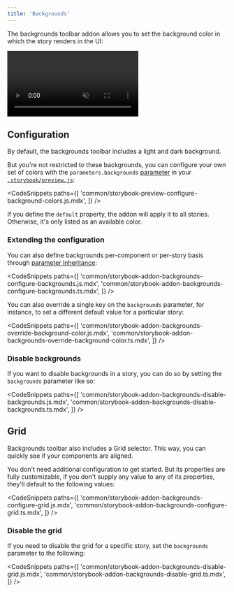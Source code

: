 ```yaml
---
title: 'Backgrounds'
---
```


The backgrounds toolbar addon allows you to set the background color in which the story renders in the UI:

<video autoPlay muted playsInline loop>
  <source
    src="addon-backgrounds-optimized.mp4"
    type="video/mp4"
  />
</video>

## Configuration

By default, the backgrounds toolbar includes a light and dark background.

But you're not restricted to these backgrounds, you can configure your own set of colors with the `parameters.backgrounds` [parameter](../writing-stories/parameters.md) in your [`.storybook/preview.js`](../configure/overview.md#configure-story-rendering):

<!-- prettier-ignore-start -->

<CodeSnippets
  paths={[
    'common/storybook-preview-configure-background-colors.js.mdx',
  ]}
/>

<!-- prettier-ignore-end -->

If you define the `default` property, the addon will apply it to all stories. Otherwise, it's only listed as an available color.

### Extending the configuration

You can also define backgrounds per-component or per-story basis through [parameter inheritance](../writing-stories/parameters.md#component-parameters):

<!-- prettier-ignore-start -->

<CodeSnippets
  paths={[
    'common/storybook-addon-backgrounds-configure-backgrounds.js.mdx',
    'common/storybook-addon-backgrounds-configure-backgrounds.ts.mdx',
  ]}
/>

<!-- prettier-ignore-end -->

You can also override a single key on the `backgrounds` parameter, for instance, to set a different default value for a particular story:

<!-- prettier-ignore-start -->

<CodeSnippets
  paths={[
    'common/storybook-addon-backgrounds-override-background-color.js.mdx',
    'common/storybook-addon-backgrounds-override-background-color.ts.mdx',
  ]}
/>

<!-- prettier-ignore-end -->

### Disable backgrounds

If you want to disable backgrounds in a story, you can do so by setting the `backgrounds` parameter like so:

<!-- prettier-ignore-start -->

<CodeSnippets
  paths={[
    'common/storybook-addon-backgrounds-disable-backgrounds.js.mdx',
    'common/storybook-addon-backgrounds-disable-backgrounds.ts.mdx',
  ]}
/>

<!-- prettier-ignore-end -->

## Grid

Backgrounds toolbar also includes a Grid selector. This way, you can quickly see if your components are aligned.

You don't need additional configuration to get started. But its properties are fully customizable, if you don't supply any value to any of its properties, they'll default to the following values:

<!-- prettier-ignore-start -->

<CodeSnippets
  paths={[
    'common/storybook-addon-backgrounds-configure-grid.js.mdx',
    'common/storybook-addon-backgrounds-configure-grid.ts.mdx',
  ]}
/>

<!-- prettier-ignore-end -->

### Disable the grid

If you need to disable the grid for a specific story, set the `backgrounds` parameter to the following:

<!-- prettier-ignore-start -->

<CodeSnippets
  paths={[
    'common/storybook-addon-backgrounds-disable-grid.js.mdx',
    'common/storybook-addon-backgrounds-disable-grid.ts.mdx',
  ]}
/>

<!-- prettier-ignore-end -->
